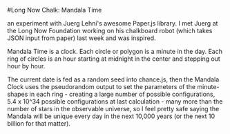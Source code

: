 #Long Now Chalk: Mandala Time

an experiment with Juerg Lehni's awesome Paper.js library. I met Juerg at the Long Now Foundation working on his chalkboard robot (which takes JSON input from paper) last week and was inspired.

Mandala Time is a clock. Each circle or polygon is a minute in the day. Each ring of circles is an hour starting at midnight in the center and stepping out hour by hour.  

The current date is fed as a random seed into chance.js, then the Mandala Clock uses the pseudorandom output to set the parameters of the minute-shapes in each ring - creating a large number of possible configurations, 5.4 x 10^34 possible configurations at last calculation - many more than the number of stars in the observable universe, so I feel pretty safe saying the Mandala will be unique every day in the next 10,000 years (or the next 10 billion for that matter). 